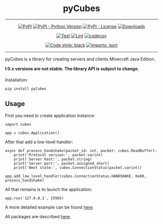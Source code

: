 <h1 align="center">pyCubes</h1>

---

<p align="center">
<a href="https://pypi.org/projects/pycubes"><img alt="PyPI" src="https://img.shields.io/pypi/v/pycubes"></a>
<a href="https://pypi.org/projects/pycubes"><img alt="PyPI - Python Version" src="https://img.shields.io/pypi/pyversions/pycubes"></a>
<a href="https://pypi.org/projects/pycubes"><img alt="PyPI - License" src="https://img.shields.io/pypi/l/pyCubes"></a>
<a href="https://pepy.tech/project/pycubes"><img alt="Downloads" src="https://pepy.tech/badge/pycubes/month"></a>
</p>
<p align="center">
<a href="https://github.com/DavisDmitry/pyCubes/actions/workflows/test.yml"><img alt="Test" src="https://github.com/DavisDmitry/pyCubes/actions/workflows/test.yml/badge.svg"></a>
<a href="https://github.com/DavisDmitry/pyCubes/actions/workflows/lint.yml"><img alt="Lint" src="https://github.com/DavisDmitry/pyCubes/actions/workflows/lint.yml/badge.svg"></a>
<a href="https://codecov.io/gh/DavisDmitry/pyCubes"><img alt="codecov" src="https://codecov.io/gh/DavisDmitry/pyCubes/branch/master/graph/badge.svg?token=Y18ZNYT4YS"></a>
</p>
<p align="center">
<a href="https://github.com/psf/black"><img alt="Code style: black" src="https://img.shields.io/badge/code%20style-black-000000.svg"></a>
<a href="https://pycqa.github.io/isort"><img alt="Imports: isort" src="https://img.shields.io/badge/%20imports-isort-%231674b1?style=flat&labelColor=ef8336"></a>
</p>

---
pyCubes is a library for creating servers and clients Minecraft Java Edition.

**❗ 0.x versions are not stable. The library API is subject to change.**

Installation:

```bash
pip install pyCubes
```

## Usage

First you need to create application instance:

```python3
import cubes

app = cubes.Application()
```

After that add a low-level handler:

```python3
async def process_handshake(packet_id: int, packet: cubes.ReadBuffer):
    print('Protocol version:', packet.varint)
    print('Server host:', packet.string)
    print('Server port:', packet.unsigned_short)
    print('Next state:', cubes.ConnectionStatus(packet.varint))

app.add_low_level_handler(cubes.ConnectionStatus.HANDSHAKE, 0x00, process_handshake)
```

All that remains is to launch the application:

```python3
app.run('127.0.0.1', 25565)
```

A more detailed example can be found [here](https://github.com/DavisDmitry/pyCubes/blob/master/example.py).

All packages are described [here](https://wiki.vg/Protocol).
